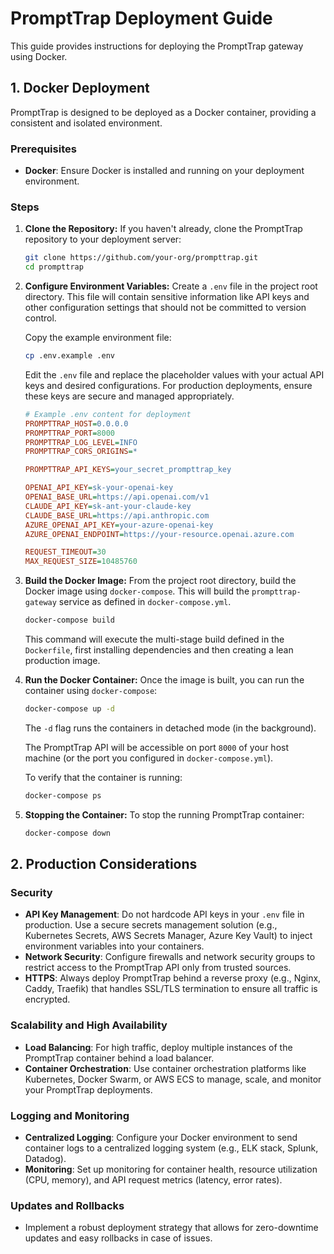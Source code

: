 # PromptTrap Deployment Guide

This guide provides instructions for deploying the PromptTrap gateway using Docker.

## 1. Docker Deployment

PromptTrap is designed to be deployed as a Docker container, providing a consistent and isolated environment.

### Prerequisites

- **Docker**: Ensure Docker is installed and running on your deployment environment.

### Steps

1.  **Clone the Repository:**
    If you haven't already, clone the PromptTrap repository to your deployment server:
    ```bash
    git clone https://github.com/your-org/prompttrap.git
    cd prompttrap
    ```

2.  **Configure Environment Variables:**
    Create a `.env` file in the project root directory. This file will contain sensitive information like API keys and other configuration settings that should not be committed to version control.

    Copy the example environment file:
    ```bash
    cp .env.example .env
    ```

    Edit the `.env` file and replace the placeholder values with your actual API keys and desired configurations. For production deployments, ensure these keys are secure and managed appropriately.

    ```ini
    # Example .env content for deployment
    PROMPTTRAP_HOST=0.0.0.0
    PROMPTTRAP_PORT=8000
    PROMPTTRAP_LOG_LEVEL=INFO
    PROMPTTRAP_CORS_ORIGINS=*

    PROMPTTRAP_API_KEYS=your_secret_prompttrap_key

    OPENAI_API_KEY=sk-your-openai-key
    OPENAI_BASE_URL=https://api.openai.com/v1
    CLAUDE_API_KEY=sk-ant-your-claude-key
    CLAUDE_BASE_URL=https://api.anthropic.com
    AZURE_OPENAI_API_KEY=your-azure-openai-key
    AZURE_OPENAI_ENDPOINT=https://your-resource.openai.azure.com

    REQUEST_TIMEOUT=30
    MAX_REQUEST_SIZE=10485760
    ```

3.  **Build the Docker Image:**
    From the project root directory, build the Docker image using `docker-compose`. This will build the `prompttrap-gateway` service as defined in `docker-compose.yml`.
    ```bash
    docker-compose build
    ```
    This command will execute the multi-stage build defined in the `Dockerfile`, first installing dependencies and then creating a lean production image.

4.  **Run the Docker Container:**
    Once the image is built, you can run the container using `docker-compose`:
    ```bash
    docker-compose up -d
    ```
    The `-d` flag runs the containers in detached mode (in the background).

    The PromptTrap API will be accessible on port `8000` of your host machine (or the port you configured in `docker-compose.yml`).

    To verify that the container is running:
    ```bash
    docker-compose ps
    ```

5.  **Stopping the Container:**
    To stop the running PromptTrap container:
    ```bash
    docker-compose down
    ```

## 2. Production Considerations

### Security

- **API Key Management**: Do not hardcode API keys in your `.env` file in production. Use a secure secrets management solution (e.g., Kubernetes Secrets, AWS Secrets Manager, Azure Key Vault) to inject environment variables into your containers.
- **Network Security**: Configure firewalls and network security groups to restrict access to the PromptTrap API only from trusted sources.
- **HTTPS**: Always deploy PromptTrap behind a reverse proxy (e.g., Nginx, Caddy, Traefik) that handles SSL/TLS termination to ensure all traffic is encrypted.

### Scalability and High Availability

- **Load Balancing**: For high traffic, deploy multiple instances of the PromptTrap container behind a load balancer.
- **Container Orchestration**: Use container orchestration platforms like Kubernetes, Docker Swarm, or AWS ECS to manage, scale, and monitor your PromptTrap deployments.

### Logging and Monitoring

- **Centralized Logging**: Configure your Docker environment to send container logs to a centralized logging system (e.g., ELK stack, Splunk, Datadog).
- **Monitoring**: Set up monitoring for container health, resource utilization (CPU, memory), and API request metrics (latency, error rates).

### Updates and Rollbacks

- Implement a robust deployment strategy that allows for zero-downtime updates and easy rollbacks in case of issues.
